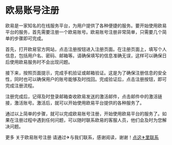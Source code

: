 # 欧易账号注册

欧易是一家知名的在线服务平台，为用户提供了各种便捷的服务。要开始使用欧易平台的服务，首先需要注册一个欧易账号。欧易账号注册非常简单，只需要几个简单的步骤即可完成。

首先，打开欧易官方网站，点击注册按钮进入注册页面。在注册页面上，填写个人信息，包括用户名、密码、邮箱等。请确保填写的信息准确无误，这样可以确保日后使用欧易服务时不会出现问题。

接下来，按照页面提示，完成手机验证或邮箱验证。这是为了确保注册信息的安全性，同时也可以确保用户的账号能够及时找回。完成验证后，点击注册按钮，即可完成注册流程。

注册完成后，记得及时登录邮箱查收欧易发送的激活邮件，点击邮件中的激活链接，激活账号。激活后，就可以开始使用欧易平台提供的各种服务了。

通过以上简单的步骤，就可以完成欧易账号注册，开始使用欧易平台的服务了。如果在注册过程中遇到任何问题，可以随时联系欧易的客服人员，他们会及时为您解决问题。

更多 关于欧易账号注册 请通过✈与我们联系，感谢阅读，谢谢！[点这✈里联系](https://lm.k02.cc)